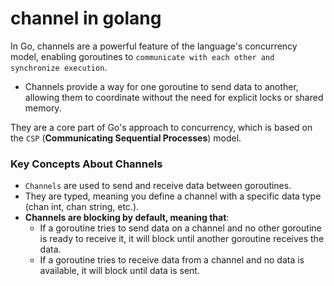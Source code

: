 # channel in golang

In Go, channels are a powerful feature of the language's concurrency model, enabling goroutines to `communicate with each other and synchronize execution`.

- Channels provide a way for one goroutine to send data to another, allowing them to coordinate without the need for explicit locks or shared memory.

They are a core part of Go's approach to concurrency, which is based on the `CSP` (**Communicating Sequential Processes**) model.

### Key Concepts About Channels

- `Channels` are used to send and receive data between goroutines.
- They are typed, meaning you define a channel with a specific data type (chan int, chan string, etc.).
- **Channels are blocking by default, meaning that**:
  - If a goroutine tries to send data on a channel and no other goroutine is ready to receive it, it will block until another goroutine receives the data.
  - If a goroutine tries to receive data from a channel and no data is available, it will block until data is sent.

